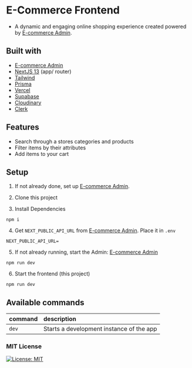 # E-Commerce Frontend

- A dynamic and engaging online shopping experience created powered by [E-commerce Admin](https://github.com/steezplusplus/ecommerce-admin).

## Built with

- [E-commerce Admin](https://github.com/steezplusplus/ecommerce-admin)
- [NextJS 13](https://nextjs.org/) (app/ router)
- [Tailwind](https://tailwindcss.com/)
- [Prisma](https://www.prisma.io/)
- [Vercel](https://vercel.com/)
- [Supabase](https://supabase.com/)
- [Cloudinary](https://cloudinary.com/)
- [Clerk](https://clerk.com/)

## Features

- Search through a stores categories and products
- Filter items by their attributes
- Add items to your cart

## Setup

1. If not already done, set up [E-commerce Admin](https://github.com/steezplusplus/ecommerce-admin).

2. Clone this project

3. Install Dependencies

```shell
npm i
```

4. Get `NEXT_PUBLIC_API_URL` from [E-commerce Admin](https://github.com/steezplusplus/). Place it in `.env`

```shell
NEXT_PUBLIC_API_URL=
```

5. If not already running, start the Admin: [E-commerce Admin](https://github.com/steezplusplus/)

```shell
npm run dev
```

6. Start the frontend (this project)

```shell
npm run dev
```

## Available commands

| command | description                              |
| :------ | :--------------------------------------- |
| `dev`   | Starts a development instance of the app |

### MIT License

[![License: MIT](https://img.shields.io/badge/License-MIT-yellow.svg)](./LICENSE.md)
